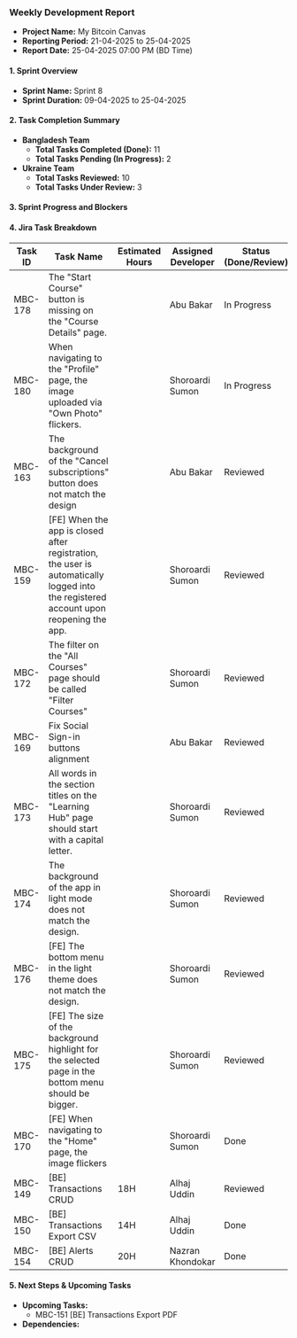 ### Weekly Development Report
- **Project Name:** My Bitcoin Canvas
- **Reporting Period:** 21-04-2025 to 25-04-2025
- **Report Date:** 25-04-2025 07:00 PM (BD Time)

#### 1. Sprint Overview  
- **Sprint Name:** Sprint 8
- **Sprint Duration:** 09-04-2025 to 25-04-2025

#### 2. Task Completion Summary

- **Bangladesh Team**
  - **Total Tasks Completed (Done):** 11
  - **Total Tasks Pending (In Progress):** 2
- **Ukraine Team**
  - **Total Tasks Reviewed:** 10
  - **Total Tasks Under Review:** 3

#### 3. Sprint Progress and Blockers

#### 4. Jira Task Breakdown

| Task ID | Task Name         | Estimated Hours | Assigned Developer | Status (Done/Review) |
|---------|-------------------|-----------------|--------------------|----------------------|
| MBC-178   | The "Start Course" button is missing on the "Course Details" page.   |   |   Abu Bakar      | In Progress |
| MBC-180   | When navigating to the "Profile" page, the image uploaded via "Own Photo" flickers.   |   |   Shoroardi Sumon      | In Progress |
| MBC-163   | The background of the "Cancel subscriptions" button does not match the design   |   |   Abu Bakar      | Reviewed |
| MBC-159   | [FE] When the app is closed after registration, the user is automatically logged into the registered account upon reopening the app.   |  |    Shoroardi Sumon  | Reviewed       |
| MBC-172   | The filter on the "All Courses" page should be called "Filter Courses"  |   |   Shoroardi Sumon      |  Reviewed |
| MBC-169   | Fix Social Sign-in buttons alignment  |   |   Abu Bakar      |  Reviewed |
| MBC-173   | All words in the section titles on the "Learning Hub" page should start with a capital letter.   |  |    Shoroardi Sumon  | Reviewed       |
| MBC-174   | The background of the app in light mode does not match the design.   |  |    Shoroardi Sumon  | Reviewed       |
| MBC-176   | [FE] The bottom menu in the light theme does not match the design.   |  |    Shoroardi Sumon  | Reviewed       |
| MBC-175   | [FE] The size of the background highlight for the selected page in the bottom menu should be bigger.   |  |    Shoroardi Sumon  | Reviewed       |
| MBC-170   | [FE] When navigating to the "Home" page, the image flickers   |  |    Shoroardi Sumon  |   Done     |
| MBC-149   | [BE] Transactions CRUD   |  18H |   Alhaj Uddin     |  Reviewed |
| MBC-150   | [BE] Transactions Export CSV  |  14H |   Alhaj Uddin     |  Done |
| MBC-154   | [BE] Alerts CRUD   | 20H | Nazran Khondokar    | Done       |

#### 5. Next Steps & Upcoming Tasks
- **Upcoming Tasks:**
  - MBC-151 [BE] Transactions Export PDF
- **Dependencies:** 
